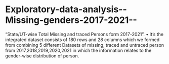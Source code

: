 # Exploratory-data-analysis--Missing-genders-2017-2021--
“State/UT-wise Total Missing and traced Persons form 2017-2021”. • It’s the integrated dataset consists of 180 rows and 28 columns which we formed from combining 5 different Datasets of missing, traced and untraced person from 2017,2018,2019,2020,2021 in which the information relates to the gender-wise distribution of person.
